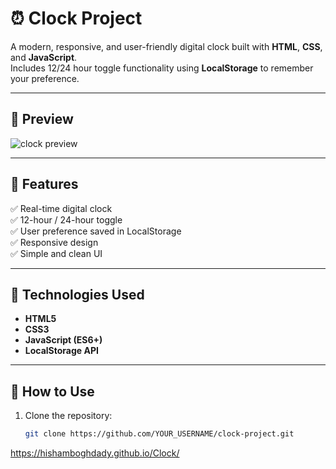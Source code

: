 # ⏰ Clock Project

A modern, responsive, and user-friendly digital clock built with **HTML**, **CSS**, and **JavaScript**.  
Includes 12/24 hour toggle functionality using **LocalStorage** to remember your preference.

---

## 📸 Preview

![clock preview](./screenshot.png)

---

## 🚀 Features

✅ Real-time digital clock  
✅ 12-hour / 24-hour toggle  
✅ User preference saved in LocalStorage  
✅ Responsive design  
✅ Simple and clean UI  

---

## 🧠 Technologies Used

- **HTML5**  
- **CSS3**  
- **JavaScript (ES6+)**  
- **LocalStorage API**

---

## 🔧 How to Use

1. Clone the repository:
   ```bash
   git clone https://github.com/YOUR_USERNAME/clock-project.git

https://hishamboghdady.github.io/Clock/
